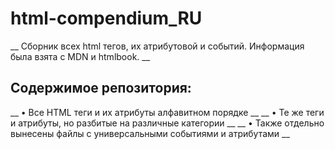 # html-compendium_RU
__ Сборник всех html тегов, их атрибутовой и событий. Информация была взята с MDN и htmlbook. __

## Содержимое репозитория:
__ • Все HTML теги и их атрибуты алфавитном порядке __
__ • Те же теги и атрибуты, но разбитые на различные категории __
__ • Также отдельно вынесены файлы с универсальными событиями и атрибутами __